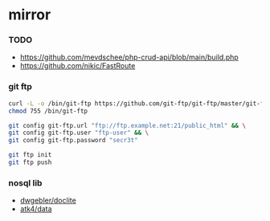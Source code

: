# mirror


### TODO

- https://github.com/mevdschee/php-crud-api/blob/main/build.php
- https://github.com/nikic/FastRoute


### git ftp
```sh
curl -L -o /bin/git-ftp https://github.com/git-ftp/git-ftp/master/git-ftp 
chmod 755 /bin/git-ftp

git config git-ftp.url "ftp://ftp.example.net:21/public_html" && \
git config git-ftp.user "ftp-user" && \
git config git-ftp.password "secr3t"

git ftp init
git ftp push
```

### nosql lib

- [dwgebler/doclite](https://github.com/dwgebler/doclite)
- [atk4/data](https://github.com/atk4/data)
